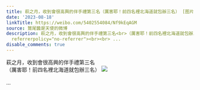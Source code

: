 ```yaml
---
title: 萩之月，收到會很高興的伴手禮第三名（厲害耶！前四名裡北海道就包辦三名） [图片]
date: '2023-08-18'
linkTitle: https://weibo.com/5402554084/Nf9kEqAGM
source: 鷲尾醬是天使的微博
description: 萩之月，收到會很高興的伴手禮第三名<br>（厲害耶！前四名裡北海道就包辦三名） <img style="" src="https://tvax2.sinaimg.cn/large/005TCz76gy1hh0x64fg4jj30ei08bdgq.jpg"
  referrerpolicy="no-referrer"><br><br> ...
disable_comments: true
---
```

萩之月，收到會很高興的伴手禮第三名<br>（厲害耶！前四名裡北海道就包辦三名） <img style="" src="https://tvax2.sinaimg.cn/large/005TCz76gy1hh0x64fg4jj30ei08bdgq.jpg" referrerpolicy="no-referrer"><br><br> ...